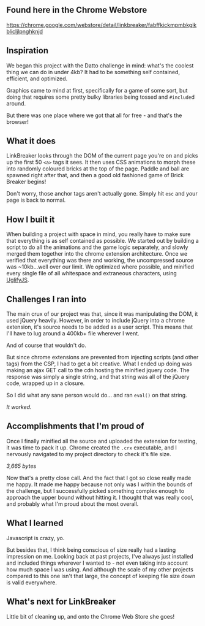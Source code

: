 ## Found here in the Chrome Webstore

https://chrome.google.com/webstore/detail/linkbreaker/fabffkickmpmbkgikblicljlpnghknjd

## Inspiration

We began this project with the Datto challenge in mind: what's the coolest thing we can do in under 4kb?
It had to be something self contained, efficient, and optimized. 

Graphics came to mind at first, specifically for a game of some sort, but doing that requires some pretty bulky libraries being tossed and `#include`d around.

But there was one place where we got that all for free - and that's the browser!

## What it does

LinkBreaker looks through the DOM of the current page you're on and picks up the first 50 `<a>` tags it sees. It then uses CSS animations to morph these into randomly coloured bricks at the top of the page. Paddle and ball are spawned right after that, and then a good old fashioned game of Brick Breaker begins!

Don't worry, those anchor tags aren't actually gone. Simply hit `esc` and your page is back to normal.

## How I built it

When building a project with space in mind, you really have to make sure that everything is as self contained as possible. We started out by building a script to do all the animations and the game logic separately, and slowly merged them together into the chrome extension architecture. Once we verified that everything was there and working, the uncompressed source was ~10kb...well over our limit. We optimized where possible, and minified every single file of all whitespace and extraneous characters, using [UglifyJS](https://github.com/mishoo/UglifyJS).

## Challenges I ran into

The main crux of our project was that, since it was manipulating the DOM, it used jQuery heavily. However, in order to include jQuery into a chrome extension, it's source needs to be added as a user script. This means that I'll have to lug around a 400kb+ file wherever I went.

And of course that wouldn't do.

But since chrome extensions are prevented from injecting scripts (and other tags) from the CSP, I had to get a bit creative. What I ended up doing was making an ajax GET call to the cdn hosting the minified jquery code. The response was simply a single string, and that string was all of the jQuery code, wrapped up in a closure.

So I did what any sane person would do... and ran `eval()` on that string.

_It worked._

## Accomplishments that I'm proud of

Once I finally minified all the source and uploaded the extension for testing, it was time to pack it up. Chrome created the `.crx` executable, and I nervously navigated to my project directory to check it's file size.

_3,665 bytes_

Now that's a pretty close call. And the fact that I got so close really made me happy. It made me happy because not only was I within the bounds of the challenge, but I successfully picked something complex enough to approach the upper bound without hitting it. I thought that was really cool, and probably what I'm proud about the most overall.

## What I learned

Javascript is crazy, yo.

But besides that, I think being conscious of size really had a lasting impression on me. Looking back at past projects, I've always just installed and included things wherever I wanted to - not even taking into account how much space I was using. And although the scale of my other projects compared to this one isn't that large, the concept of keeping file size down is valid everywhere.

## What's next for LinkBreaker

Little bit of cleaning up, and onto the Chrome Web Store she goes!
